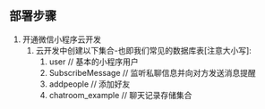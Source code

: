 ## 部署步骤

1. 开通微信小程序云开发
   1. 云开发中创建以下集合-也即我们常见的数据库表[注意大小写]:
      1. user // 基本的小程序用户
      2. SubscribeMessage  // 监听私聊信息并向对方发送消息提醒
      3. addpeople // 添加好友
      4. chatroom_example // 聊天记录存储集合




